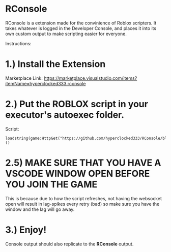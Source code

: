 # RConsole

RConsole is a extension made for the convinience of Roblox scripters. It takes whatever is logged in the Developer Console, and places it into its own custom output to make scripting easier for everyone.

Instructions:
# 1.) Install the Extension
Marketplace Link: https://marketplace.visualstudio.com/items?itemName=hyperclocked333.rconsole

# 2.) Put the ROBLOX script in your executor's autoexec folder.
Script: 
```  
loadstring(game:HttpGet("https://github.com/hyperclocked333/RConsole/blob/main/consoleToVSC.lua",true))()
```
# 2.5) MAKE SURE THAT YOU HAVE A VSCODE WINDOW OPEN BEFORE YOU JOIN THE GAME
This is because due to how the script refreshes, not having the websocket open will result in lag-spikes every retry (bad) so make sure you have the window and the lag will go away.

# 3.) Enjoy!
Console output should also replicate to the **RConsole** output.


